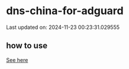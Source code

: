 # dns-china-for-adguard

Last updated on: 2024-11-23 00:23:31.029555

## how to use

[See here](https://github.com/AdguardTeam/AdGuardHome/wiki/Configuration#upstreams-from-file)